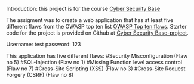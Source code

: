 Introduction: this project is for the course [Cyber Security Base](https://cybersecuritybase.github.io/)


The assigment was to create a web application that has at least five different flaws from the OWASP top ten list [OWASP Top ten flaws](https://www.owasp.org/index.php/Top_10_2013-Top_10). Starter code for the project is provided on Github at [Cyber Security Base-project](https://github.com/cybersecuritybase/cybersecuritybase-project).

Username: test
password: 123

This application has five different flaws:
#Security Misconfiguration (Flaw no 5)
#SQL-Injection (Flaw no 1)
#Missing Function level access control (Flaw no 7)
#Cross-Site Scripting (XSS) (Flaw no 3)
#Cross-Site Request Forgery (CSRF) (Flaw no 8)



